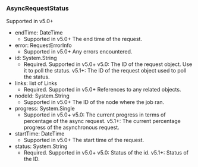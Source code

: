 ### AsyncRequestStatus
Supported in v5.0+

- endTime: DateTime
  - Supported in v5.0+
  The end time of the request.
- error: RequestErrorInfo
  - Supported in v5.0+
  Any errors encountered.
- id: System.String
  - Required. Supported in v5.0+
  v5.0: The ID of the request object. Use it to poll the status.
  v5.1+: The ID of the request object used to poll the status.
- links: list of Links
  - Required. Supported in v5.0+
  References to any related objects.
- nodeId: System.String
  - Supported in v5.0+
  The ID of the node where the job ran.
- progress: System.Single
  - Supported in v5.0+
  v5.0: The current progress in terms of percentage of the async request.
  v5.1+: The current percentage progress of the asynchronous request.
- startTime: DateTime
  - Supported in v5.0+
  The start time of the request.
- status: System.String
  - Required. Supported in v5.0+
  v5.0: Status of the id.
  v5.1+: Status of the ID.
